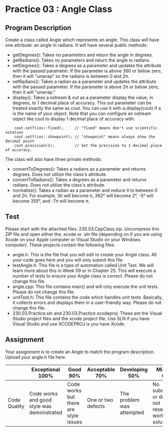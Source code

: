 # Practice 03 : Angle Class

## Program Description

Create a class called Angle which represents an angle. This class will have one attribute: an angle in radians. It will have several public methods:

* getDegrees(): Takes no parameters and return the angle in degrees.
* getRadians(): Takes no parameters and return the angle in radians.
* setDegrees(): Takes a degrees as a parameter and updates the attribute with the passed parameter. If the parameter is above 360 or below zero, then it will "unwrap" so the radians is between 0 and 2π.
* setRadians(): Takes a radian as a parameter and updates the attribute with the passed parameter. If the parameter is above 2π or below zero, then it will "unwrap."
* display(): Takes a ostream & out as a parameter display the value, in degrees, to 1 decimal place of accuracy. This out parameter can be treated exactly the same as cout. You can use it with a.display(cout) if a is the name of your object. Note that you can configure an ostream object like cout to display 1 decimal place of accuracy with:

```
    cout.setf(ios::fixed);     // "fixed" means don't use scientific notation
    cout.setf(ios::showpoint); // "showpoint" means always show the decimal point
    cout.precision(1);         // Set the precision to 1 decimal place of accuracy.
```

The class will also have three private methods:

* convertToDegrees(): Takes a radians as a parameter and returns degrees. Does not utilize the class's attribute.
* convertToRadians(): Takes a degrees as a parameter and returns radians. Does not utilize the class's attribute.
* normalize(): Takes a radian as a parameter and reduce it to between 0 and 2π. For example, 3π will become π, 362° will become 2°, -5° will become 355°, and -7π will become π.

## Test

Please start with the attached files: 230.03.CppClass.zip. Uncompress this ZIP file and open either the .xcode or .sln file (depending on if you are using Xcode on your Apple computer or Visual Studio on your Windows computer). These projects contain the following files:

* angle.h: This is the file that you will edit to create your Angle class. All your code goes here and you will only submit this file.
* testAngle.h: This file is a type of automation called Unit Test. We will learn more about this in Week 09 or in Chapter 25. This will execute a number of tests to ensure your Angle class is correct. Please do not change this file.
* angle.cpp: This file contains main() and will only execute the unit tests. Please do not change this file.
* unitTest.h: This file contains the code which handles unit tests. Basically, it collects errors and displays them in a user-friendly way. Please do not change this file.
* 230.03.Practice.sln and 230.03.Practice.xcodeproj: These are the Visual Studio project files and the xcode project file. Use SLN if you have Visual Studio and use XCODEPROJ is you have Xcode.

## Assignment

Your assignment is to create an Angle to match the program description. Upload your angle.h file here.

|   | Exceptional 100% | Good 90%| Acceptable 70% | Developing 50% | Missing 0% |
| - | ---------------- | ------- | -------------- | -------------- | ---------- |
| Code Quality | Code works and good style was demonstrated | Code works but there are style issues | One or two defects | The problem was attempted | No submission or does not resemble a working solution |	 	 	 	

